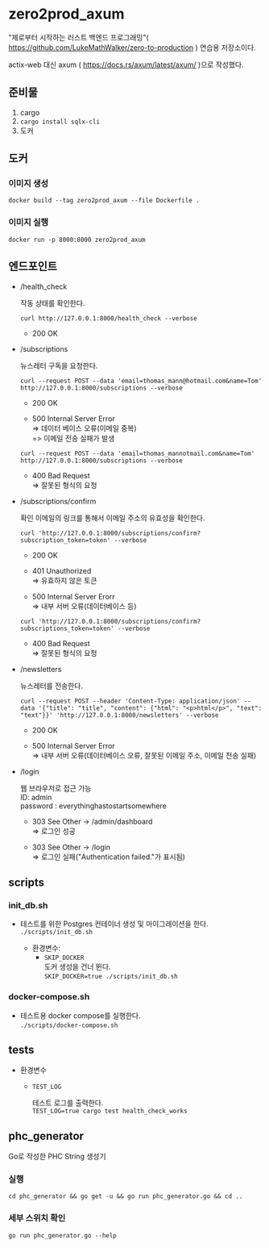 # zero2prod_axum

"제로부터 시작하는 러스트 백엔드 프로그래밍"( <https://github.com/LukeMathWalker/zero-to-production> ) 연습용 저장소이다.

actix-web 대신 axum ( <https://docs.rs/axum/latest/axum/> )으로 작성했다.

## 준비물

1. cargo
1. `cargo install sqlx-cli`
1. 도커

## 도커

### 이미지 생성

`docker build --tag zero2prod_axum --file Dockerfile .`

### 이미지 실행

`docker run -p 8000:8000 zero2prod_axum`

## 엔드포인트

- /health_check

  작동 상태를 확인한다.

  `curl http://127.0.0.1:8000/health_check --verbose`

  - 200 OK

- /subscriptions

  뉴스레터 구독을 요청한다.

  `curl --request POST --data 'email=thomas_mann@hotmail.com&name=Tom' http://127.0.0.1:8000/subscriptions --verbose`

  - 200 OK

  - 500 Internal Server Error\
    => 데이터 베이스 오류(이메일 중복)\
    => 이메일 전송 실패가 발생

  `curl --request POST --data 'email=thomas_mannotmail.com&name=Tom' http://127.0.0.1:8000/subscriptions --verbose`

  - 400 Bad Request\
    => 잘못된 형식의 요청

- /subscriptions/confirm

  확인 이메일의 링크를 통해서 이메일 주소의 유효성을 확인한다.

  `curl 'http://127.0.0.1:8000/subscriptions/confirm?subscription_token=token' --verbose`

  - 200 OK

  - 401 Unauthorized\
    => 유효하지 않은 토큰

  - 500 Internal Server Erorr\
    => 내부 서버 오류(데이터베이스 등)

  `curl 'http://127.0.0.1:8000/subscriptions/confirm?subscriptions_token=token' --verbose`

  - 400 Bad Request\
    => 잘못된 형식의 요청

- /newsletters

  뉴스레터를 전송한다.

  `curl --request POST --header 'Content-Type: application/json' --data '{"title": "title", "content": {"html": "<p>html</p>", "text": "text"}}' 'http://127.0.0.1:8000/newsletters' --verbose`

  - 200 OK

  - 500 Internal Server Error\
    => 내부 서버 오류(데이터베이스 오류, 잘못된 이메일 주소, 이메일 전송 실패)

- /login

  웹 브라우저로 접근 가능\
   ID: admin\
   password : everythinghastostartsomewhere

  - 303 See Other -> /admin/dashboard\
     => 로그인 성공

  - 303 See Other -> /login\
     => 로그인 실패("Authentication failed."가 표시됨)

## scripts

### init_db.sh

- 테스트를 위한 Postgres 컨테이너 생성 및 마이그레이션을 한다.  
  `./scripts/init_db.sh`

  - 환경변수:
    - `SKIP_DOCKER`\
      도커 생성을 건너 뛴다.  
       `SKIP_DOCKER=true ./scripts/init_db.sh`

### docker-compose.sh

- 테스트용 docker compose를 실행한다.  
  `./scripts/docker-compose.sh`

## tests

- 환경변수

  - `TEST_LOG`

    테스트 로그를 출력한다.  
    `TEST_LOG=true cargo test health_check_works`

## phc_generator

Go로 작성한 PHC String 생성기

### 실행

```
cd phc_generator && go get -u && go run phc_generator.go && cd ..
```

### 세부 스위치 확인

`go run phc_generator.go --help`
